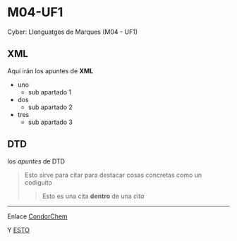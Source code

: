 # M04-UF1
Cyber: Llenguatges de Marques (M04 - UF1)

## XML
Aquí irán los apuntes de **XML**

* uno
	* sub apartado 1
* dos
	* sub apartado 2
* tres
	* sub apartado 3

## DTD
los _apuntes_ de DTD

> Esto sirve para citar
> para destacar cosas concretas
> como un codiguito
>> Esto es una cita **dentro** de una _cita_ 


---

Enlace
[CondorChem](https://condorchem.com)

Y [ESTO](http://enti.cat) 

